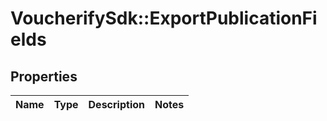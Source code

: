 # VoucherifySdk::ExportPublicationFields

## Properties

| Name | Type | Description | Notes |
| ---- | ---- | ----------- | ----- |

